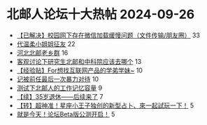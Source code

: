 # 北邮人论坛十大热帖 2024-09-26

- [【已解决】校园网下存在微信加载缓慢问题（文件传输/朋友圈）](https://bbs.byr.cn/article/BUPTNet/108865) 33
- [代温柔小姐姐征友](https://bbs.byr.cn/article/Friends/2056061) 22
- [河北北邮老乡群](https://bbs.byr.cn/article/Hebei/251767) 16
- [客观讨论下研究生北邮和中科院应该去哪个](https://bbs.byr.cn/article/Cantonese/198441) 13
- [【经验贴】For想找互联网产品的学弟学妹~](https://bbs.byr.cn/article/Job/2216416) 10
- [记被前任最后一次暴力对待](https://bbs.byr.cn/article/Feeling/3209625) 10
- [测试下北邮人的工作记忆容量](https://bbs.byr.cn/article/PsyHealthOnline/60862) 9
- [【续】35岁退休——后续来了](https://bbs.byr.cn/article/Talking/6426899) 7
- [【转】超神准！星座小王子独创的新型占卜、來一起試玩一下！](https://bbs.byr.cn/article/Constellations/326533) 5
- [就是今天！论坛Beta版公测开启！](https://bbs.byr.cn/article/Showcase/2137) 5


